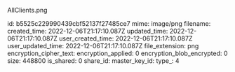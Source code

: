 AllClients.png

id: b5525c229990439cbf52137f27485ce7
mime: image/png
filename: 
created_time: 2022-12-06T21:17:10.087Z
updated_time: 2022-12-06T21:17:10.087Z
user_created_time: 2022-12-06T21:17:10.087Z
user_updated_time: 2022-12-06T21:17:10.087Z
file_extension: png
encryption_cipher_text: 
encryption_applied: 0
encryption_blob_encrypted: 0
size: 448800
is_shared: 0
share_id: 
master_key_id: 
type_: 4